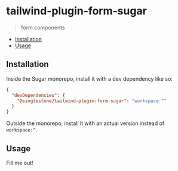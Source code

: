 # tailwind-plugin-form-sugar

> form components

<!-- START doctoc generated TOC please keep comment here to allow auto update -->
<!-- DON'T EDIT THIS SECTION, INSTEAD RE-RUN doctoc TO UPDATE -->

- [Installation](#installation)
- [Usage](#usage)

<!-- END doctoc generated TOC please keep comment here to allow auto update -->

## Installation

Inside the Sugar monorepo, install it with a dev dependency like so:

```json
{
  "devDependencies": {
    "@singlestone/tailwind-plugin-form-sugar": "workspace:^"
  }
}
```

Outside the monorepo, install it with an actual version instead of `workspace:^`.

## Usage

Fill me out!
